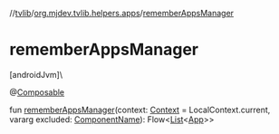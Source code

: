 //[tvlib](../../index.md)/[org.mjdev.tvlib.helpers.apps](index.md)/[rememberAppsManager](remember-apps-manager.md)

# rememberAppsManager

[androidJvm]\

@[Composable](https://developer.android.com/reference/kotlin/androidx/compose/runtime/Composable.html)

fun [rememberAppsManager](remember-apps-manager.md)(context: [Context](https://developer.android.com/reference/kotlin/android/content/Context.html) = LocalContext.current, vararg excluded: [ComponentName](https://developer.android.com/reference/kotlin/android/content/ComponentName.html)): Flow&lt;[List](https://kotlinlang.org/api/latest/jvm/stdlib/kotlin.collections/-list/index.html)&lt;[App](../org.mjdev.tvlib.data.local/-app/index.md)&gt;&gt;
